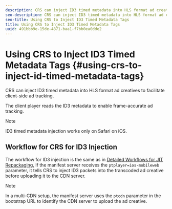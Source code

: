 ```yaml
---
description: CRS can inject ID3 timed metadata into HLS format ad creatives to facilitate client-side ad tracking.
seo-description: CRS can inject ID3 timed metadata into HLS format ad creatives to facilitate client-side ad tracking.
seo-title: Using CRS to Inject ID3 Timed Metadata Tags
title: Using CRS to Inject ID3 Timed Metadata Tags
uuid: 491bbb9e-15de-4871-baa1-f7bb0ea0dde2
---
```


# Using CRS to Inject ID3 Timed Metadata Tags {#using-crs-to-inject-id-timed-metadata-tags}

CRS can inject ID3 timed metadata into HLS format ad creatives to facilitate client-side ad tracking.

The client player reads the ID3 metadata to enable frame-accurate ad tracking. 

>[!NOTE]
>
>ID3 timed metadata injection works only on Safari on iOS.

## Workflow for CRS for ID3 Injection

The workflow for ID3 injection is the same as in [Detailed Workflows for JIT Repackaging.](../creative-repackaging-service/jit-repackage.md) If the manifest server receives the `ptplayer=ios-mobileweb` parameter, it tells CRS to inject ID3 packets into the transcoded ad creative before uploading it to the CDN server.

>[!NOTE]
>
>In a multi-CDN setup, the manifest server uses the `ptcdn` parameter in the bootstrap URL to identify the CDN server to upload the ad creative.
